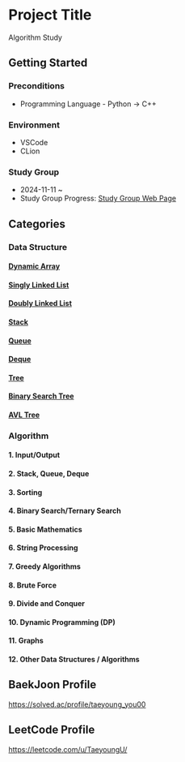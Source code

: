 # Project Title

Algorithm Study

## Getting Started

### Preconditions

* Programming Language - Python -> C++

### Environment

* VSCode
* CLion

### Study Group
* 2024-11-11 ~
* Study Group Progress: [Study Group Web Page](https://velog.io/@taeyoung4778/PS-Study-Project)

## Categories

###

### Data Structure
#### [Dynamic Array](https://velog.io/@taeyoung4778/Dynamic-Array)
#### [Singly Linked List](https://velog.io/@taeyoung4778/Singly-Linked-List)
#### [Doubly Linked List](https://velog.io/@taeyoung4778/Doubly-Linked-List)
#### [Stack](https://velog.io/@taeyoung4778/Stack)
#### [Queue](https://velog.io/@taeyoung4778/Queue)
#### [Deque](https://velog.io/@taeyoung4778/Deque)
#### [Tree](https://velog.io/@taeyoung4778/Tree)
#### [Binary Search Tree](https://velog.io/@taeyoung4778/Binary-Search-Tree)
#### [AVL Tree](https://velog.io/@taeyoung4778/AVL-Tree)

### Algorithm
#### 1. Input/Output 
#### 2. Stack, Queue, Deque
#### 3. Sorting
#### 4. Binary Search/Ternary Search
#### 5. Basic Mathematics
#### 6. String Processing
#### 7. Greedy Algorithms
#### 8. Brute Force
#### 9. Divide and Conquer
#### 10. Dynamic Programming (DP)
#### 11. Graphs
#### 12. Other Data Structures / Algorithms

## BaekJoon Profile
https://solved.ac/profile/taeyoung_you00
## LeetCode Profile
https://leetcode.com/u/TaeyoungU/
